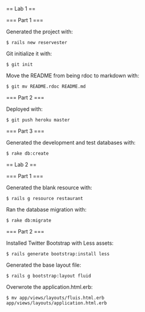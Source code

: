 == Lab 1 ==

=== Part 1 ===

Generated the project with:

```
$ rails new reservester
```

Git initialize it with:

```
$ git init
```

Move the README from being rdoc to markdown with:

```
$ git mv README.rdoc README.md
```

=== Part 2 ===

Deployed with:

```
$ git push heroku master
```

=== Part 3 ===

Generated the development and test databases with:

```
$ rake db:create
```

== Lab 2 ==

=== Part 1 ===

Generated the blank resource with:

```
$ rails g resource restaurant
```

Ran the database migration with:

```
$ rake db:migrate
```

=== Part 2 ===

Installed Twitter Bootstrap with Less assets:

```
$ rails generate bootstrap:install less
```

Generated the base layout file:

```
$ rails g bootstrap:layout fluid
```

Overwrote the application.html.erb:

```
$ mv app/views/layouts/fluis.html.erb
app/views/layouts/application.html.erb
```
